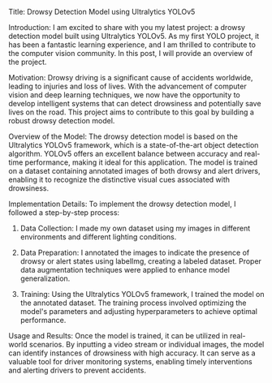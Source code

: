Title: Drowsy Detection Model using Ultralytics YOLOv5

Introduction:
I am excited to share with you my latest project: a drowsy detection model built using Ultralytics YOLOv5. As my first YOLO project, it has been a fantastic learning experience, and I am thrilled to contribute to the computer vision community. In this post, I will provide an overview of the project.

Motivation:
Drowsy driving is a significant cause of accidents worldwide, leading to injuries and loss of lives. With the advancement of computer vision and deep learning techniques, we now have the opportunity to develop intelligent systems that can detect drowsiness and potentially save lives on the road. This project aims to contribute to this goal by building a robust drowsy detection model.

Overview of the Model:
The drowsy detection model is based on the Ultralytics YOLOv5 framework, which is a state-of-the-art object detection algorithm. YOLOv5 offers an excellent balance between accuracy and real-time performance, making it ideal for this application. The model is trained on a dataset containing annotated images of both drowsy and alert drivers, enabling it to recognize the distinctive visual cues associated with drowsiness.

Implementation Details:
To implement the drowsy detection model, I followed a step-by-step process:

1. Data Collection: I made my own dataset using my images in different environments and different lighting conditions. 

2. Data Preparation: I annotated the images to indicate the presence of drowsy or alert states using labelImg, creating a labeled dataset. Proper data augmentation techniques were applied to enhance model generalization.

3. Training: Using the Ultralytics YOLOv5 framework, I trained the model on the annotated dataset. The training process involved optimizing the model's parameters and adjusting hyperparameters to achieve optimal performance.

Usage and Results:
Once the model is trained, it can be utilized in real-world scenarios. By inputting a video stream or individual images, the model can identify instances of drowsiness with high accuracy. It can serve as a valuable tool for driver monitoring systems, enabling timely interventions and alerting drivers to prevent accidents.
